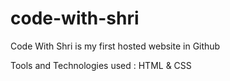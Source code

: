# code-with-shri

Code With Shri is my first hosted website in Github

Tools and Technologies used : HTML & CSS
